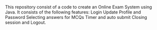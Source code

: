 This repository consist of a code to create an Online Exam System using Java. It consists of the following features:
Login
Update Profile and Password
Selecting answers for MCQs
Timer and auto submit
Closing session and Logout.
